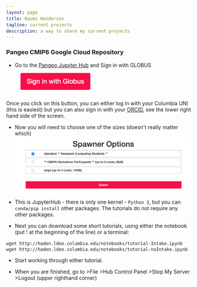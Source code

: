 ```yaml
---
layout: page
title: Naomi Henderson
tagline: current projects
description: a way to share my current projects
---
```


### Pangeo CMIP6 Google Cloud Repository

- Go to the [Pangeo Jupyter Hub](https://ocean.pangeo.io) and Sign in with GLOBUS
![Globus](assets/Globus.png)

Once you click on this button, you can either log in with your Columbia UNI (this is easiest) but you can also sign in with your [ORCID](https://orcid.org/register), see the lower right hand side of the screen.

- Now you will need to choose one of the sizes (doesn't really matter which)
![Spawner Choices](assets/SpawnerOptions.png)

- This is JupyterHub - there is only one kernel - `Python 3`, but you can `conda/pip install` other packages. The tutorials do not require any other packages.

- Next you can download some short tutorials, using either the notebook (put ! at the beginning of the line) or a terminal:

``` 
wget http://haden.ldeo.columbia.edu/notebooks/tutorial-Intake.ipynb
wget http://haden.ldeo.columbia.edu/notebooks/tutorial-noIntake.ipynb
```

- Start working through either tutorial.


- When you are finished, go to >File >Hub Control Panel >Stop My Server >Logout (upper righthand corner)
